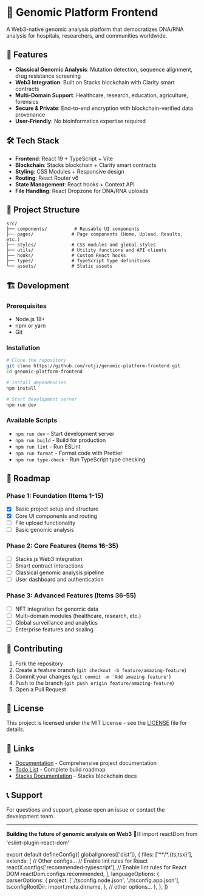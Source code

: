 # 🧬 Genomic Platform Frontend

A Web3-native genomic analysis platform that democratizes DNA/RNA analysis for hospitals, researchers, and communities worldwide.

## 🚀 Features

- **Classical Genomic Analysis**: Mutation detection, sequence alignment, drug resistance screening
- **Web3 Integration**: Built on Stacks blockchain with Clarity smart contracts
- **Multi-Domain Support**: Healthcare, research, education, agriculture, forensics
- **Secure & Private**: End-to-end encryption with blockchain-verified data provenance
- **User-Friendly**: No bioinformatics expertise required

## 🛠️ Tech Stack

- **Frontend**: React 19 + TypeScript + Vite
- **Blockchain**: Stacks blockchain + Clarity smart contracts
- **Styling**: CSS Modules + Responsive design
- **Routing**: React Router v6
- **State Management**: React hooks + Context API
- **File Handling**: React Dropzone for DNA/RNA uploads

## 📁 Project Structure

```
src/
├── components/          # Reusable UI components
├── pages/              # Page components (Home, Upload, Results, etc.)
├── styles/             # CSS modules and global styles
├── utils/              # Utility functions and API clients
├── hooks/              # Custom React hooks
├── types/              # TypeScript type definitions
└── assets/             # Static assets
```

## 🏗️ Development

### Prerequisites

- Node.js 18+ 
- npm or yarn
- Git

### Installation

```bash
# Clone the repository
git clone https://github.com/rotji/genomic-platform-frontend.git
cd genomic-platform-frontend

# Install dependencies
npm install

# Start development server
npm run dev
```

### Available Scripts

- `npm run dev` - Start development server
- `npm run build` - Build for production
- `npm run lint` - Run ESLint
- `npm run format` - Format code with Prettier
- `npm run type-check` - Run TypeScript type checking

## 🎯 Roadmap

### Phase 1: Foundation (Items 1-15)
- [x] Basic project setup and structure
- [x] Core UI components and routing
- [ ] File upload functionality
- [ ] Basic genomic analysis

### Phase 2: Core Features (Items 16-35)
- [ ] Stacks.js Web3 integration
- [ ] Smart contract interactions
- [ ] Classical genomic analysis pipeline
- [ ] User dashboard and authentication

### Phase 3: Advanced Features (Items 36-55)
- [ ] NFT integration for genomic data
- [ ] Multi-domain modules (healthcare, research, etc.)
- [ ] Global surveillance and analytics
- [ ] Enterprise features and scaling

## 🤝 Contributing

1. Fork the repository
2. Create a feature branch (`git checkout -b feature/amazing-feature`)
3. Commit your changes (`git commit -m 'Add amazing feature'`)
4. Push to the branch (`git push origin feature/amazing-feature`)
5. Open a Pull Request

## 📝 License

This project is licensed under the MIT License - see the [LICENSE](LICENSE) file for details.

## 🔗 Links

- [Documentation](./docs/) - Comprehensive project documentation
- [Todo List](./docs/to%20do%20lists.md) - Complete build roadmap
- [Stacks Documentation](https://docs.stacks.co/) - Stacks blockchain docs

## 📞 Support

For questions and support, please open an issue or contact the development team.

---

**Building the future of genomic analysis on Web3** 🧬⛓️
import reactDom from 'eslint-plugin-react-dom'

export default defineConfig([
  globalIgnores(['dist']),
  {
    files: ['**/*.{ts,tsx}'],
    extends: [
      // Other configs...
      // Enable lint rules for React
      reactX.configs['recommended-typescript'],
      // Enable lint rules for React DOM
      reactDom.configs.recommended,
    ],
    languageOptions: {
      parserOptions: {
        project: ['./tsconfig.node.json', './tsconfig.app.json'],
        tsconfigRootDir: import.meta.dirname,
      },
      // other options...
    },
  },
])
```
